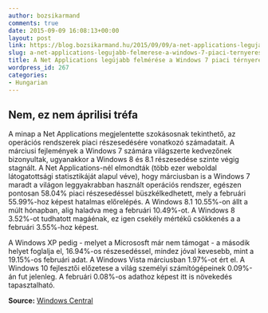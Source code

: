 ```yaml
---
author: bozsikarmand
comments: true
date: 2015-09-09 16:08:13+00:00
layout: post
link: https://blog.bozsikarmand.hu/2015/09/09/a-net-applications-legujabb-felmerese-a-windows-7-piaci-ternyereset-mutatja/
slug: a-net-applications-legujabb-felmerese-a-windows-7-piaci-ternyereset-mutatja
title: A Net Applications legújabb felmérése a Windows 7 piaci térnyerését mutatja
wordpress_id: 267
categories:
- Hungarian
---
```


## Nem, ez nem áprilisi tréfa


A minap a Net Applications megjelentette szokásosnak tekinthető, az operációs rendszerek piaci részesedésére vonatkozó számadatait. A márciusi fejlemények a Windows 7 számára világszerte kedvezőnek bizonyultak, ugyanakkor a Windows 8 és 8.1 részesedése szinte végig stagnált. A Net Applications-nél elmondták (több ezer weboldal látogatottsági statisztikáját alapul véve), hogy márciusban is a Windows 7 maradt a világon leggyakrabban használt operációs rendszer, egészen pontosan 58.04% piaci részesedéssel büszkélkedhetett, mely a februári 55.99%-hoz képest hatalmas előrelépés. A Windows 8.1 10.55%-on állt a múlt hónapban, alig haladva meg a februári 10.49%-ot. A Windows 8 3.52%-ot tudhatott magáénak, ez igen csekély mértékű csökkenés a a februári 3.55%-hoz képest.

A Windows XP pedig - melyet a Micrososft már nem támogat - a második helyet foglalja el, 16.94%-os részesedéssel, mindez jóval kevesebb, mint a 19.15%-os februári adat. A Windows Vista márciusban 1.97%-ot ért el. A Windows 10 fejlesztői előzetese a világ személyi számítógépeinek 0.09%-án fut jelenleg. A februári 0.08%-os adathoz képest itt is növekedés tapasztalható.

__Source:__ [Windows Central](http://www.windowscentral.com/new-os-market-share-data-shows-big-gain-windows-7-while-8-remains-steady)